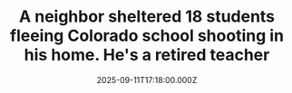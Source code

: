 ---
title: "A neighbor sheltered 18 students fleeing Colorado school shooting in his home. He's a retired teacher"
date: 2025-09-11T17:18:00.000Z
category: Human Kindness
externalLink: "https://www.goodgoodgood.co/articles/evergreen-high-school-shooting-colorado"
image: ""
excerpt: "The neighbor said the students heard gunshots and ran for the woods.…"
---